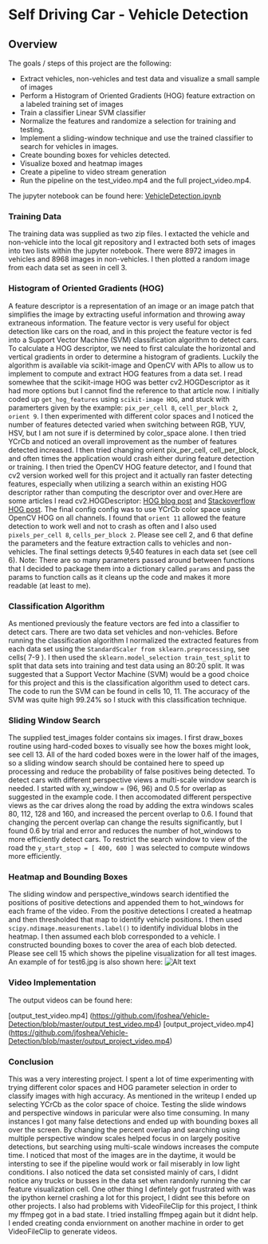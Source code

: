 # Self Driving Car - Vehicle Detection 

## Overview
The goals / steps of this project are the following:

- Extract vehicles, non-vehicles and test data and visualize a small sample of images
- Perform a Histogram of Oriented Gradients (HOG) feature extraction on a labeled training set of images
- Train a classifier Linear SVM classifier
- Normalize the features and randomize a selection for training and testing.
- Implement a sliding-window technique and use the trained classifier to search for vehicles in images.
- Create bounding boxes for vehicles detected.
- Visualize boxed and heatmap images
- Create a pipeline to video stream generation
- Run the pipeline on the test_video.mp4 and the full project_video.mp4.

The jupyter notebook can be found here: [VehicleDetection.ipynb](https://github.com/jfoshea/Vehicle-Detection/blob/master/VehicleDetection.ipynb)

### Training Data
The training data was supplied as two zip files. I extacted the vehicle and non-vehicle into the local git repository and I extracted both sets of images into two lists within the jupyter notebook. There were 8972 images in vehicles and 8968 images in non-vehicles. I then plotted a random image from each data set as seen in cell 3.

### Histogram of Oriented Gradients (HOG)
A feature descriptor is a representation of an image or an image patch that simplifies the image by extracting useful information and throwing away extraneous information. The feature vector is very useful for object detection like cars on the road, and in this project the feature vector is fed into a Support Vector Machine (SVM)  classification algorithm to detect cars. To calculate a HOG descriptor, we need to first calculate the horizontal and vertical gradients in order to determine a histogram of gradients. Luckily the algorithm is available via scikit-image and OpenCV with APIs to allow us to implement to compute and extract HOG features from a data set. I read somewhee that the scikit-image HOG was better cv2.HOGDescriptor as it had more options but I cannot find the reference to that article now. I initially coded up `get_hog_features` using `scikit-image HOG`, and stuck with paramerters given by the example: `pix_per_cell 8`, `cell_per_block 2`, `orient 9`. I then experimented with different color spaces and I noticed the number of features detected varied when switching between RGB, YUV, HSV, but I am not sure if is determined by color_space alone. I then tried YCrCb and noticed an overall improvement as the number of features detected increased. I then tried changing orient pix_per_cell, cell_per_block, and often times the application would crash either during feature detection or training. I then tried the OpenCV HOG feature detector, and I found that cv2 version worked well for this project and it actually ran faster detecting features, especially when utilizing a search within an existing HOG descriptor rather than computing the descriptor over and over.Here are some articles I read cv2.HOGDescriptor: [HOG blog post](https://www.learnopencv.com/histogram-of-oriented-gradients/) and [Stackoverflow HOG post](https://stackoverflow.com/questions/6090399/get-hog-image-features-from-opencv-python). The final config config was to use YCrCb color space using OpenCV HOG on all channels. I found that `orient 11` allowed the feature detection to work well and not to crash as often and I also used `pixels_per_cell 8`, `cells_per_block 2`. Please see cell 2, and 6 that define the parameters and the feature extraction calls to vehicles and non-vehicles. The final settings detects 9,540 features in each data set (see cell 6). Note: There are so many parameters passed around between functions that I decided to package them into a dictionary called `params` and pass the params to function calls as it cleans up the code and makes it more readable (at least to me).

### Classification Algorithm
As mentioned previously the feature vectors are fed into a classifier to detect cars. There are two data set vehicles and non-vehicles. Before running the classification algorithm I normalized the extracted features from each data set using the `StandardScaler from sklearn.preprocessing`, see cells( 7-9 ). I then used the `sklearn.model_selection train_test_split` to split that data sets into training and test data using an 80:20 split. It was suggested that a Support Vector Machine (SVM) would be a good choice for this project and this is the classification algorithm used to detect cars. The code to run the SVM can be found in cells 10, 11. The accuracy of the SVM was quite high 99.24% so I stuck with this classification technique. 

### Sliding Window Search
The supplied test_images folder contains six images. I first draw_boxes routine using hard-coded boxes to visually see how the boxes might look, see cell 13. All of the hard coded boxes were in the lower half of the images, so a sliding window search should be contained here to speed up processing and reduce the probability of false positives being detected. To detect cars with different perspective views a multi-scale window search is needed. I started with xy_window = (96, 96) and 0.5 for overlap as suggested in the example code. I then accomodated different perspective views as the car drives along the road by adding the extra windows scales 80, 112, 128 and 160, and increased the percent overlap to 0.6. I found that changing the percent overlap can change the results significantly, but I found 0.6 by trial and error and reduces the number of hot_windows to more efficiently detect cars. To restrict the search window to view of the road the `y_start_stop = [ 400, 600 ]` was selected to compute windows more efficiently.


### Heatmap and Bounding Boxes
The sliding window and perspective_windows search identified the positions of positive detections and appended them to hot_windows for each frame of the video.  From the positive detections I created a heatmap and then thresholded that map to identify vehicle positions.  I then used `scipy.ndimage.measurements.label()` to identify individual blobs in the heatmap.  I then assumed each blob corresponded to a vehicle.  I constructed bounding boxes to cover the area of each blob detected.  Please see cell 15 which shows the pipeline visualization for all test images. 
An example of for test6.jpg is also shown here: ![Alt text](writeup_images/pipeline_stages.jpg "test image 6 pipeline stages")

### Video Implementation
The output videos can be found here: 

[output_test_video.mp4] (https://github.com/jfoshea/Vehicle-Detection/blob/master/output_test_video.mp4)
[output_project_video.mp4] (https://github.com/jfoshea/Vehicle-Detection/blob/master/output_project_video.mp4)

### Conclusion
This was a very interesting project. I spent a lot of time experimenting with trying different color spaces and HOG parameter selection in order to classify images with high accuracy. As mentioned in the writeup I ended up selecting YCrCb as the color space of choice. Testing the slide windows and perspective windows in paricular were also time consuming. In many instances I got many false detections and ended up with bounding boxes all over the screen. By changing the percent overlap and searching using multiple perspective window scales helped focus in on largely positive detections, but searching using multi-scale windows increases the compute time. I noticed that most of the images are in the daytime, it would be intersting to see if the pipeline would work or fail miserably in low light conditions. I also noticed the data set consisted mainly of cars, I didnt notice any trucks or busses in the data set when randonly running the car feature visualization cell.
One other thing I defintely got frustrated with was the ipython kernel crashing a lot for this project, I didnt see this before on other projects. I also had problems with VideoFileClip for this project, I think my ffmpeg got in a bad state. I tried installing ffmpeg again but it didnt help. I ended creating conda enviornment on another machine in order to get VideoFileClip to generate videos. 

